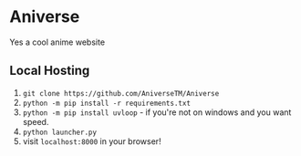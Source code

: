 # Aniverse

Yes a cool anime website

## Local Hosting

1) `git clone https://github.com/AniverseTM/Aniverse`
2) `python -m pip install -r requirements.txt`
3) `python -m pip install uvloop` - if you're not on windows and you want speed.
4) `python launcher.py`
5) visit `localhost:8000` in your browser!
